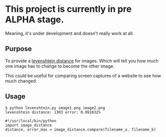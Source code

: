 # This project is currently in pre ALPHA stage.
Meaning, it's under development and doesn't really work at all.

## Purpose
To provide a [levenshtein distance](http://en.wikipedia.org/wiki/Levenshtein_distance) for images.  Which will tell you how much one image has to change to become the other image.

This could be useful for comparing screen captures of a website to see how much changed.

## Usage

    $ python levenshtein.py image1.png image2.png
    levenshtein distance: 1303 error: 0.091632%

    #!/usr/local/bin/python
    import image_distance
    distance, error_max = image_distance.compare(filename_a, filename_b)
